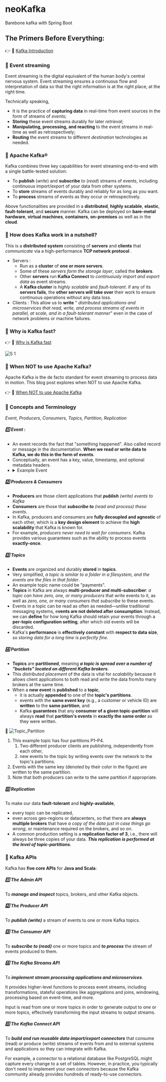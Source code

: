 # neoKafka

Barebone kafka with Spring Boot

## The Primers Before Everything:

:point_right: :link: [Kafka Introduction](https://kafka.apache.org/intro "Kafka Introduction")

### :large_blue_circle: Event streaming

Event streaming is the digital equivalent of the human body's central nervous system. Event streaming ensures a continuous flow and interpretation of data so that the right information is at the right place, at the right time.

Technically speaking,
- It is the practice of **capturing data** in real-time from event sources in the form of streams of _events_;
- **Storing** these event streams durably for later _retrieval_;
- **Manipulating, processing, and reacting** to the event streams in real-time as well as retrospectively;
- **Routing** the event streams to different _destination_ technologies as needed.

### :large_blue_circle: Apache Kafka®

Kafka combines three key capabilities for event streaming end-to-end with a single battle-tested solution:
- To **publish** (_write_) and **subscribe** to (_read_) streams of events, including continuous import/export of your data from other systems.
- To **store** streams of events durably and reliably for as long as you want.
- To **process** streams of events as they occur or retrospectively.

Above functionalities are provided in a **distributed**, **highly scalable**, **elastic**, **fault-tolerant**, and **secure** manner.
Kafka can be deployed on **bare-metal hardware**, **virtual machines**, **containers**, **on-premises** as well as in the **cloud**.

### :large_blue_circle: How does Kafka work in a nutshell?

This is a **distributed system** consisting of **servers** and **clients** that _communicate_ via a high-performance **TCP network protocol** .
* Servers : 
  * Run as a **cluster** of **one or more servers**. 
  * Some of these _servers form the storage layer_, called the **brokers**.
  * Other **servers** run **Kafka Connect** to _continuously import and export data_ as event streams.
  * A **Kafka cluster** is _highly scalable_ and _fault-tolerant_. if any of its **servers fails**, the **other servers will take over** their work to ensure continuous operations without any data loss.
* Clients : 
This allow us to **write** " _distributed applications and microservices that read, write, and process streams of events in parallel, at scale, and in a fault-tolerant manner_" even in the case of network problems or machine failures.

### :large_blue_circle: Why is Kafka fast?

:point_right: :link: [Why is Kafka fast]( https://www.linkedin.com/feed/update/urn:li:activity:6912684827469078528/ "Why is Kafka fast")

![5 1](https://user-images.githubusercontent.com/75577090/173237481-7741f217-32f1-4641-b451-3fbeece0cbd3.jpg)


### :red_circle: When NOT to use Apache Kafka?

Apache Kafka is the de facto standard for event streaming to process data in motion. This blog post explores when NOT to use Apache Kafka.

:point_right: :link: [When NOT to use Apache Kafka](https://www.kai-waehner.de/blog/2022/01/04/when-not-to-use-apache-kafka/ "When NOT to use Apache Kafka")

### :large_blue_circle: Concepts and Terminology

_Event, Producers, Consumers, Topics, Partition, Replication_

##### :one: Event :

- An event records the fact that "something happened". Also called record or message in the documentation. **When we read or write data to Kafka, we do this in the form of events**. 
- Conceptually, an event has a key, value, timestamp, and optional metadata headers. 
- <details>
    <summary>Example Event</summary>
    <p>- Event key: "Alice"</p>
    <p>- Event value: "Made a payment of $200 to Bob"</p>
    <p>- Event timestamp: "Jun. 25, 2020 at 2:06 p.m."</p>
  </details>

##### :two: Producers & Consumers

- **Producers** are those client applications that _**publish** (write) events to Kafka_ 
- **Consumers** are those that _**subscribe to** (read and process) these events_. 
- In Kafka, producers and consumers are **fully decoupled and agnostic** of each other, which is a **key design element** to achieve the **high scalability** that Kafka is known for. 
- For example, _producers never need to wait for consumers_. Kafka provides various guarantees such as the ability to process events **exactly-once**.

##### :three: Topics

- **Events** are organized and durably **stored** in **topics**. 
- Very simplified, _a topic is similar to a folder in a filesystem, and the events are the files in that folder_. 
- An example topic name could be "payments".
- **Topics** in Kafka are always **multi-producer and multi-subscriber**: _a topic can have zero, one, or many producers_ that write events to it, as well as _zero, one, or many consumers that subscribe_ to these events. 
- Events in a topic can be read as often as needed—unlike traditional messaging systems, e**vents are not deleted after consumption**. Instead, we can **define** for how long Kafka should retain your events through a **per-topic configuration setting**, after which old events will be discarded. 
- Kafka's **performance** is **effectively constant** with **respect to data size**, so _storing data for a long time is perfectly fine_.

##### :four: Partition

- **Topics** are **partitioned**, meaning ___a topic is spread over a number of "buckets" located on different Kafka brokers___. 
- This _distributed placement_ of the data is vital for _scalability_ because it allows client applications to both read and write the data from/to many brokers at the same time. 
- When a **new event** is **published** to a **topic**,
  -  it is actually **appended** to one of the **topic's partitions**. 
  -  events with the **same event key** (e.g., a customer or vehicle ID) are **written** to the **same partition**, and 
  -  Kafka **guarantees** that any **consumer of a given topic-partition** will always **read** that **partition's events** in **exactly the same order** as they were written.


:link: ![Topic_Partition](https://kafka.apache.org/images/streams-and-tables-p1_p4.png "Topic & Partirioned Explained")

1. This example topic has four partitions P1–P4.
    1. Two different producer clients are publishing, independently from each other,
    2. new events to the topic by writing events over the network to the topic's partitions.
2. Events with the same key (denoted by their color in the figure) are written to the same partition.
3. Note that both producers can write to the same partition if appropriate.


##### :five: Replication

To make our data **fault-tolerant** and **highly-available**, 
- every topic can be replicated, 
- even across geo-regions or datacenters, so that there are **always multiple brokers** that have _a copy of the data just in case things go wrong_, or maintenance required on the brokers, and so on. 
- A common production setting is a **replication factor of 3**, i.e., there will always be three copies of your data. ___This replication is performed at the level of topic-partitions___.


### :large_blue_circle: Kafka APIs

Kafka has **five core APIs** for **Java and Scala**:

##### :one: The Admin API 

To ___manage and inspect___ topics, brokers, and other Kafka objects.

##### :two: The Producer API 

To ___publish (write)___ a stream of events to one or more Kafka topics.

##### :three: The Consumer API 

To ___subscribe to (read)___ one or more topics and ___to process___ the stream of events produced to them.

##### :four: The Kafka Streams API 

To ___implement stream processing applications and microservices___. 

It provides higher-level functions to process event streams, including transformations, stateful operations like aggregations and joins, windowing, processing based on event-time, and more. 

Input is read from one or more topics in order to generate output to one or more topics, effectively transforming the input streams to output streams.

##### :five: The Kafka Connect API 

To ___build and run reusable data import/export connectors___ that consume (read) or produce (write) streams of events from and to external systems and applications so they can integrate with Kafka. 

For example, a connector to a relational database like PostgreSQL might capture every change to a set of tables. However, in practice, you typically don't need to implement your own connectors because the Kafka community already provides hundreds of ready-to-use connectors.
  

